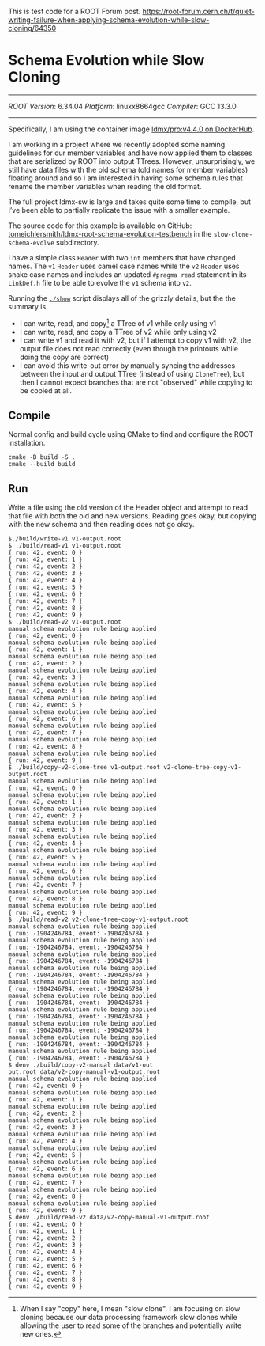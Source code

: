 This is test code for a ROOT Forum post.
https://root-forum.cern.ch/t/quiet-writing-failure-when-applying-schema-evolution-while-slow-cloning/64350

# Schema Evolution while Slow Cloning

<hr>

_ROOT Version_: 6.34.04
_Platform_: linuxx8664gcc
_Compiler_: GCC 13.3.0

<hr>

Specifically, I am using the container image [ldmx/pro:v4.4.0 on DockerHub](https://hub.docker.com/layers/ldmx/pro/v4.4.0/images/sha256-3e2c25c7430441b5871d334b13a0ed93bcfa58cfe2fd6d88503040df7a1ae01f).

I am working in a project where we recently adopted some naming guidelines for our member variables and have now applied them to classes that are serialized by ROOT into output TTrees. However, unsurprisingly, we still have data files with the old schema (old names for member variables) floating around and so I am interested in having some schema rules that rename the member variables when reading the old format.

The full project ldmx-sw is large and takes quite some time to compile, but I’ve been able to partially replicate the issue with a smaller example.

The source code for this example is available on GitHub: [tomeichlersmith/ldmx-root-schema-evolution-testbench](https://github.com/tomeichlersmith/ldmx-root-schema-evolution-testbench/tree/main) in the `slow-clone-schema-evolve` subdirectory.

I have a simple class `Header` with two `int` members that have changed names.
The `v1` `Header` uses camel case names while the `v2` `Header` uses snake case names
and includes an updated `#pragma read` statement in its `LinkDef.h` file to be
able to evolve the `v1` schema into `v2`.

Running the [`./show`](show) script displays all of the grizzly details, but
the the summary is
- I can write, read, and copy[^0] a TTree of v1 while only using v1
- I can write, read, and copy a TTree of v2 while only using v2
- I can write v1 and read it with v2, but if I attempt to copy v1 with v2, the output file does not read correctly (even though the printouts while doing the copy are correct)
- I can avoid this write-out error by manually syncing the addresses between the input and output TTree (instead of using `CloneTree`), but then I cannot expect branches that are not "observed" while copying to be copied at all.

[^0]: When I say "copy" here, I mean "slow clone". I am focusing on slow cloning because our data processing framework slow clones while allowing the user to read some of the branches and potentially write new ones.

## Compile
Normal config and build cycle using CMake to find and configure the ROOT installation.
```
cmake -B build -S .
cmake --build build
```

## Run
Write a file using the old version of the Header object and attempt to read that
file with both the old and new versions.
Reading goes okay, but copying with the new schema and then reading does not go okay.

```
$./build/write-v1 v1-output.root
$ ./build/read-v1 v1-output.root
{ run: 42, event: 0 }
{ run: 42, event: 1 }
{ run: 42, event: 2 }
{ run: 42, event: 3 }
{ run: 42, event: 4 }
{ run: 42, event: 5 }
{ run: 42, event: 6 }
{ run: 42, event: 7 }
{ run: 42, event: 8 }
{ run: 42, event: 9 }
$ ./build/read-v2 v1-output.root
manual schema evolution rule being applied
{ run: 42, event: 0 }
manual schema evolution rule being applied
{ run: 42, event: 1 }
manual schema evolution rule being applied
{ run: 42, event: 2 }
manual schema evolution rule being applied
{ run: 42, event: 3 }
manual schema evolution rule being applied
{ run: 42, event: 4 }
manual schema evolution rule being applied
{ run: 42, event: 5 }
manual schema evolution rule being applied
{ run: 42, event: 6 }
manual schema evolution rule being applied
{ run: 42, event: 7 }
manual schema evolution rule being applied
{ run: 42, event: 8 }
manual schema evolution rule being applied
{ run: 42, event: 9 }
$ ./build/copy-v2-clone-tree v1-output.root v2-clone-tree-copy-v1-output.root
manual schema evolution rule being applied                                                                            
{ run: 42, event: 0 }                                                                                                 
manual schema evolution rule being applied                                                                            
{ run: 42, event: 1 }                                                                                                 
manual schema evolution rule being applied                                                                            
{ run: 42, event: 2 }                                                                                                 
manual schema evolution rule being applied
{ run: 42, event: 3 }
manual schema evolution rule being applied
{ run: 42, event: 4 }
manual schema evolution rule being applied
{ run: 42, event: 5 }
manual schema evolution rule being applied
{ run: 42, event: 6 }
manual schema evolution rule being applied
{ run: 42, event: 7 }
manual schema evolution rule being applied
{ run: 42, event: 8 }
manual schema evolution rule being applied
{ run: 42, event: 9 }
$ ./build/read-v2 v2-clone-tree-copy-v1-output.root
manual schema evolution rule being applied
{ run: -1904246784, event: -1904246784 }
manual schema evolution rule being applied
{ run: -1904246784, event: -1904246784 }
manual schema evolution rule being applied
{ run: -1904246784, event: -1904246784 }
manual schema evolution rule being applied
{ run: -1904246784, event: -1904246784 }
manual schema evolution rule being applied
{ run: -1904246784, event: -1904246784 }
manual schema evolution rule being applied
{ run: -1904246784, event: -1904246784 }
manual schema evolution rule being applied
{ run: -1904246784, event: -1904246784 }
manual schema evolution rule being applied
{ run: -1904246784, event: -1904246784 }
manual schema evolution rule being applied
{ run: -1904246784, event: -1904246784 }
manual schema evolution rule being applied
{ run: -1904246784, event: -1904246784 }
$ denv ./build/copy-v2-manual data/v1-out
put.root data/v2-copy-manual-v1-output.root                                                                           
manual schema evolution rule being applied                                                                            
{ run: 42, event: 0 }                                                                                                 
manual schema evolution rule being applied
{ run: 42, event: 1 }
manual schema evolution rule being applied
{ run: 42, event: 2 }
manual schema evolution rule being applied
{ run: 42, event: 3 }
manual schema evolution rule being applied
{ run: 42, event: 4 }
manual schema evolution rule being applied
{ run: 42, event: 5 }
manual schema evolution rule being applied
{ run: 42, event: 6 }
manual schema evolution rule being applied
{ run: 42, event: 7 }
manual schema evolution rule being applied
{ run: 42, event: 8 }
manual schema evolution rule being applied
{ run: 42, event: 9 }
$ denv ./build/read-v2 data/v2-copy-manual-v1-output.root 
{ run: 42, event: 0 }
{ run: 42, event: 1 }
{ run: 42, event: 2 }
{ run: 42, event: 3 }
{ run: 42, event: 4 }
{ run: 42, event: 5 }
{ run: 42, event: 6 }
{ run: 42, event: 7 }
{ run: 42, event: 8 }
{ run: 42, event: 9 }
```
